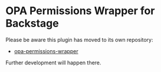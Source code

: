 # OPA Permissions Wrapper for Backstage

Please be aware this plugin has moved to its own repository:

- [opa-permissions-wrapper](https://github.com/Parsifal-M/backstage-opa-permissions-wrapper#opa-permissions-wrapper-for-backstage)

Further development will happen there.
